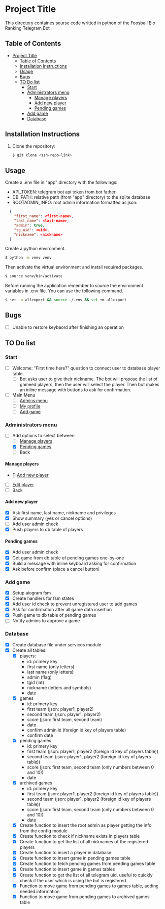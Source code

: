 # Project Title

This directory containes sourse code writted in python of the Foosball Elo Ranking Telegram Bot

## Table of Contents

- [Project Title](#project-title)
  - [Table of Contents](#table-of-contents)
  - [Installation Instructions](#installation-instructions)
  - [Usage](#usage)
  - [Bugs](#bugs)
  - [TO Do list](#to-do-list)
    - [Start](#start)
    - [Administrators menu](#administrators-menu)
      - [Manage players](#manage-players)
      - [Add new player](#add-new-player)
      - [Pending games](#pending-games)
    - [Add game](#add-game)
    - [Database](#database)

## Installation Instructions

1. Clone the repository:
   ```bash
   $ git clone <ssh-repo-link>
   ```
   
## Usage

Create a .env file in "app" directory with the followings:
- API_TOKEN: telegram bot api token from bot father
- DB_PATH: relative path (from "app" directory) to the sqlite database
- ROOTADMIN_INFO: root admin information formatted as json:
```json
  {
    "first_name": <first-name>,
    "last_name": <last-name>, 
    "admin": true, 
    "tg_uid": <uid>, 
    "nickname": <nickname>
  }
```

Create a python environment.
```bash
$ python -m venv venv
```
Then activate the virtual environment and install required packages.
```bash
$ source venv/bin/activate
```

Before running the application remember to source the environment variables in .env file. You can use the following command.
```bash
$ set -o allexport && source ./.env && set +o allexport
```

## Bugs
- [ ] Unable to restore keybaord after finishing an operation

## TO Do list

### Start
- [ ] Welcome: "First time here?" question to connect user to database player table. 
  - [ ] Bot asks user to give their nickname. The bot will propose the list of gameed players, then the user will select the player. Then bot makes an inline message with buttons to ask for confirmation.
- [ ] Main Menu
  - [ ] [Admins menu](#administrators-menu)
  - [ ] [My profile](#my-profile-menu)
  - [ ] [Add game](#add-game)

### Administrators menu
- [ ] Add options to select between 
  - [ ] [Manage players](#manage-players)
  - [x] [Pending games](#pending-games)
  - [ ] Back

#### Manage players
- [] [Add new player](#add-new-player) 
- [ ] [Edit player](#edit-player)
- [ ] Back

#### Add new player
- [x] Ask first name, last name, nickname and privileges
- [x] Show summary (yes or cancel options)
- [ ] Add user admin check
- [x] Push players to db table of players

#### Pending games
- [x] Add user admin check
- [x] Get game from db table of pending games one-by-one
- [x] Build a message with inline keyboard asking for confirmation
- [x] Ask before confirm (place a cancel button)

### Add game
- [x] Setup aiogram fsm
- [x] Create handlers for fsm states
- [x] Add user id check to prevent unregistered user to add games
- [x] Ask for confirmation after all game data insertion
- [x] Push game to db table of pending games
- [ ] Notify admins to approve a game

### Database
- [x] Create database file under services module
- [x] Create all tables:
  - [x] players:
    - id: primery key
    - first name (only letters)
    - last name (only letters)
    - admin (flag)
    - tgid (int)
    - nickname (letters and symbols)
    - date
  - [x] games
    - id: primery key
    - first team (json: player1, player2)
    - second team (json: player1, player2)
    - score (json: first team, second team)
    - date
    - confirm admin id (foreign id key of players table)
    - confirm date
  - [x] pending games
    - id: primery key
    - first team (json: player1, player2 (foreign id key of players table))
    - second team (json: player1, player2 (foreign id key of players table))
    - score (json: first team, second team (only numbers between 0 and 10))
    - date
  - [x] archived games
    - id: primery key
    - first team (json: player1, player2 (foreign id key of players table))
    - second team (json: player1, player2 (foreign id key of players table))
    - score (json: first team, second team (only numbers between 0 and 10))
    - date
  - [x] Create function to insert the root admin as player getting the info from the config module
  - [x] Create function to check if nickname exists in players table
  - [x] Create function to get the list of all nicknames of the registered players
  - [x] Create function to insert a player in database
  - [x] Create function to insert game in pending games table
  - [x] Create function to fetch pending games from pending games table
  - [x] Create function to insert game in games tables
  - [x] Create function to get the list of all telegram uid, useful to quickly check if the user which is using the bot is registered.
  - [x] Function to move game from pending games to games table, adding needed information
  - [x] Function to move game from pending games to archived games table 